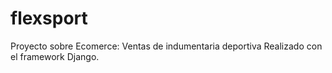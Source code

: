 # flexsport

Proyecto sobre Ecomerce: Ventas de indumentaria deportiva
Realizado con el framework Django.

